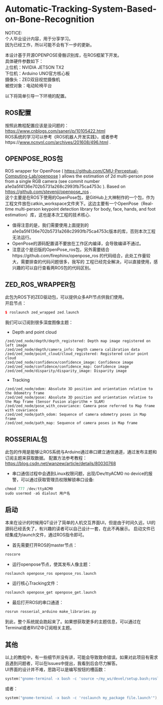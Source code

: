 Automatic-Tracking-System-Based-on-Bone-Recognition  
================

NOTICE:  
个人毕业设计内容，用于分享学习。  
因为已经工作，所以可能不会有下一步的更新。  


本设计基于开源OPENPOSE骨骼识别库，在ROS框架下开发。  
具体硬件参数如下：  
上位机：NVIDIA JETSON TX2  
下位机：Arduino UNO官方核心板  
摄像头：ZED双目视觉摄像机  
被控对象：电动轮椅平台

以下将简单引导一下环境的配置。

ROS配置
-----------------
按照此教程配置应该是没问题的：https://www.cnblogs.com/saneri/p/10105422.html  
ROS系统的学习可以参考《ROS机器人开发实践》，或者参考https://www.ncnynl.com/archives/201608/496.html .  

OPENPOSE_ROS包
-----------------
ROS wrapper for OpenPose ( https://github.com/CMU-Perceptual-Computing-Lab/openpose ) allows the estimation of 2d multi-person pose from a single RGB camera (see commit number a1e0a5f4136e702b5731a268c2993fb75ca4753c ). Based on https://github.com/stevenjj/openpose_ros .  
这个主要是在ROS下使用的OpenPose包，是GitHub上大神制作的一个包，作为工程文件放在catkin_workspace文件夹下。这边主要有一个OpenPose（Real-time multi-person keypoint detection library for body, face, hands, and foot estimation）库，这也是本次工程的技术核心.  
* 值得注意的是，我们需要使用上面提到的a1e0a5f4136e702b5731a268c2993fb75ca4753c版本的库，否则本次工程无法运行。
* OpenPose的源码配置请不要放在工作区内编译，会导致编译不通过。
* 注意这个是旧版的OpenPose_ros包，另外需要结合https://github.com/firephinx/openpose_ros 的代码结合，此处工作量较大，需要排查的代码问题很多，我写的   工程已经完全解决，可以直接使用，感兴趣的可以自行查看两ROS包的代码区别。  

ZED_ROS_WRAPPER包
------------------
此包为ROS下的ZED驱动包，可以提供众多API节点供我们使用。  
开启节点：  
```c++
$ roslaunch zed_wrapped zed.launch
```
我们可以订阅到很多深度图像主题：  
* Depth and point cloud  
```
/zed/zed_node/depth/depth_registered: Depth map image registered on left image
/zed/zed_node/depth/camera_info: Depth camera calibration data
/zed/zed_node/point_cloud/cloud_registered: Registered color point cloud
/zed/zed_node/confidence/confidence_image: Confidence image
/zed/zed_node/confidence/confidence_map: Confidence image 
/zed/zed_node/disparity/disparity_image: Disparity image
```
* Tracking
```
/zed/zed_node/odom: Absolute 3D position and orientation relative to the Odometry frame 
/zed/zed_node/pose: Absolute 3D position and orientation relative to the Map frame (Sensor Fusion algorithm + SLAM)
/zed/zed_node/pose_with_covariance: Camera pose referred to Map frame with covariance
/zed/zed_node/path_odom: Sequence of camera odometry poses in Map frame
/zed/zed_node/path_map: Sequence of camera poses in Map frame
```

ROSSERIAL包
---------------------
此包的作用是能够让ROS系统与Arduino通过串口建立通信通道，通过发布主题和订阅主题来获取数据。
配置方法参考教程：https://blog.csdn.net/wanzew/article/details/80030768
* 串口通信过程中会遇到Linux权限问题，出现/Dev/ttyACM0 no device的报警，可以通过获取管理员权限解锁串口设备:
```c++
chmod 777 /dev/ttyACM0
sudo usermod -aG dialout 用户名
```

启动
---------------
本来在设计的时候用QT设计了简单的人机交互界面UI，但是由于时间久远，UI的源码已经丢失了，有兴趣的读者可以自己设计一套，在此不再展示。
启动文件已经集成为launch文件，通过ROS指令即可。  
* 首先需要打开ROS的master节点：  
```c++
roscore
```
* 运行openpose节点，使其发布人像主题：  
```c++
roslaunch openpose_ros openpose_ros.launch
```
* 运行核心Tracking文件：
```c++
roslaunch openpose_get openpose_get.launch
```
* 最后打开ROS的串口通道：
```c++
rosrun rosserial_arduino make_libraries.py
```

到此，整个系统就会跑起来了。如果想获取更多的主题信息，可以通过在Terminal或者RVIZ中订阅相关主题。  

其他
--------------------------
  以上的教程中，有一些细节并没有讲，可能会导致致命错误。如果对此项目有需求且遇到问题者，可以在Issues中提出，我看到后会尽力解答。  
  UI界面的设计并不难，思路可以是编写按钮的槽函数：  
  ```c++
  system("gnome-terminal -x bash -c 'source ~/my_ws/devel/setup.bash;roslaunch my_package file.launch'"); 
  ```
  或者：  
  ```c++
  system("gnome-terminal -x bash -c 'roslaunch my_package file.launch'");
  ```
